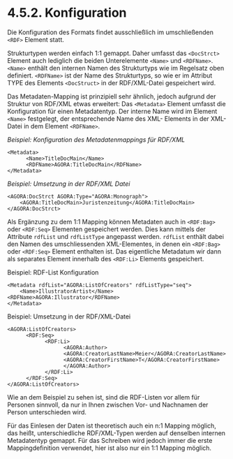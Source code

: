 # 4.5.2. Konfiguration

Die Konfiguration des Formats findet ausschließlich im umschließenden `<RDF>` Element statt.

Strukturtypen werden einfach 1:1 gemappt. Daher umfasst das `<DocStrct>` Element auch lediglich die beiden Unterelemente `<Name>` und `<RDFName>`. `<Name>` enthält den internen Namen des Strukturtyps wie im Regelsatz oben definiert. `<RDFName>` ist der Name des Strukturtyps, so wie er im Attribut TYPE des Elements `<DocStruct>` in der RDF/XML-Datei gespeichert wird.

Das Metadaten-Mapping ist prinzipiell sehr ähnlich, jedoch aufgrund der Struktur von RDF/XML etwas erweitert: Das `<Metadata>` Element umfasst die Konfiguration für einen Metadatentyp. Der interne Name wird im Element `<Name>` festgelegt, der entsprechende Name des XML- Elements in der XML-Datei in dem Element `<RDFName>`.

_Beispiel: Konfiguration des Metadatenmappings für RDF/XML_

```markup
<Metadata>
      <Name>TitleDocMain</Name>
      <RDFName>AGORA:TitleDocMain</RDFName>
</Metadata>
```

_Beispiel: Umsetzung in der RDF/XML Datei_

```markup
<AGORA:DocStrct AGORA:Type="AGORA:Monograph">
    <AGORA:TitleDocMain>Juristenzeitung</AGORA:TitleDocMain>
</AGORA:DocStrct>
```

Als Ergänzung zu dem 1:1 Mapping können Metadaten auch in `<RDF:Bag>` oder `<RDF:Seq>` Elementen gespeichert werden. Dies kann mittels der Attribute `rdfList` und `rdfListType` angepasst werden. `rdfList` enthält dabei den Namen des umschliessenden XML-Elementes, in denen ein `<RDF:Bag>` oder `<RDF:Seq>` Element enthalten ist. Das eigentliche Metadatum wir dann als separates Element innerhalb des `<RDF:Li>` Elements gespeichert.

Beispiel: RDF-List Konfiguration

```markup
<Metadata rdfList="AGORA:ListOfCreators" rdfListType="seq">
    <Name>IllustratorArtist</Name> <RDFName>AGORA:Illustrator</RDFName>
</Metadata>
```

Beispiel: Umsetzung in der RDF/XML-Datei

```markup
<AGORA:ListOfCreators>
      <RDF:Seq>
            <RDF:Li>
                  <AGORA:Author>
                  <AGORA:CreatorLastName>Meier</AGORA:CreatorLastName>
                  <AGORA:CreatorFirstName>T</AGORA:CreatorFirstName>
                  </AGORA:Author>
            </RDF:Li>
      </RDF:Seq>
</AGORA:ListOfCreators>
```

Wie an dem Beispiel zu sehen ist, sind die RDF-Listen vor allem für Personen sinnvoll, da nur in Ihnen zwischen Vor- und Nachnamen der Person unterschieden wird.

Für das Einlesen der Daten ist theoretisch auch ein n:1 Mapping möglich, das heißt, unterschiedliche RDF/XML-Typen werden auf denselben internen Metadatentyp gemappt. Für das Schreiben wird jedoch immer die erste Mappingdefinition verwendet, hier ist also nur ein 1:1 Mapping möglich.

